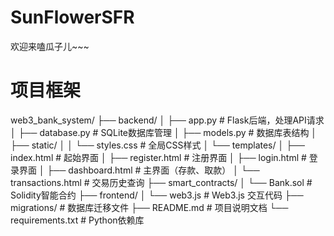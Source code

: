 # SunFlowerSFR
欢迎来嗑瓜子儿~~~

# 项目框架
web3_bank_system/
├── backend/
│   ├── app.py              # Flask后端，处理API请求
│   ├── database.py         # SQLite数据库管理
│   ├── models.py           # 数据库表结构
│   ├── static/
│   │   └── styles.css      # 全局CSS样式
│   └── templates/
│       ├── index.html      # 起始界面
│       ├── register.html   # 注册界面
│       ├── login.html      # 登录界面
│       ├── dashboard.html  # 主界面（存款、取款）
│       └── transactions.html # 交易历史查询
├── smart_contracts/
│   └── Bank.sol            # Solidity智能合约
├── frontend/
│   └── web3.js             # Web3.js 交互代码
├── migrations/             # 数据库迁移文件
├── README.md               # 项目说明文档
└── requirements.txt        # Python依赖库

